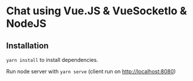 # Chat using Vue.JS & VueSocketIo & NodeJS

## Installation

`yarn install` to install dependencies.

Run node server with `yarn serve` (client run on [http://localhost:8080](http://localhost:8080))
